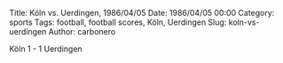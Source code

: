 Title: Köln vs. Uerdingen, 1986/04/05
Date: 1986/04/05 00:00
Category: sports
Tags: football, football scores, Köln, Uerdingen
Slug: koln-vs-uerdingen
Author: carbonero


Köln 1 - 1 Uerdingen
